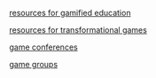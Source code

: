 [resources for gamified education](resources%20for%20gamified%20education.md)

[resources for transformational games](resources%20for%20transformational%20games.md)

[game conferences](game%20conferences.md)

[game groups](game%20groups.md)
